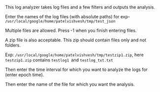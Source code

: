 This log analyzer takes log files and a few filters and outputs the analysis.


Enter the names of the log files (with absolute paths)
for exp- `/usr/local/google/home/patelvishvesh/tmp/test_json`

Multiple files are allowed.
Press -1 when you finish entering files.

A zip file is also acceptable. This zip should contain files only and not folders.

Exp: `/usr/local/google/home/patelvishvesh/tmp/testzip1.zip`, here `testzip1.zip` contains `testlog1 `and `testlog_txt.txt`


Then enter the time interval for which you want to analyze the logs for (enter epoch time).

Then enter the name of the file for which you want the analysis.

